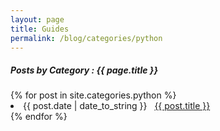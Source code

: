 ```yaml
---
layout: page
title: Guides
permalink: /blog/categories/python
---
```

 
<h5> Posts by Category : {{ page.title }} </h5>

<div class="card">
{% for post in site.categories.python %}
 <li class="category-posts"><span>{{ post.date | date_to_string }}</span> &nbsp; <a href="{{ post.url }}">{{ post.title }}</a></li>
{% endfor %}
</div>
